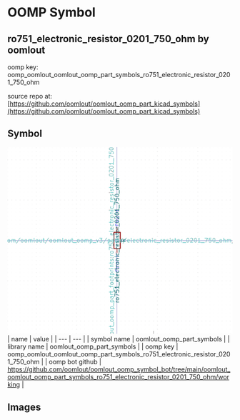 # OOMP Symbol  
## ro751_electronic_resistor_0201_750_ohm  by oomlout  
  
oomp key: oomp_oomlout_oomlout_oomp_part_symbols_ro751_electronic_resistor_0201_750_ohm  
  
source repo at: [https://github.com/oomlout/oomlout_oomp_part_kicad_symbols](https://github.com/oomlout/oomlout_oomp_part_kicad_symbols)  
## Symbol  
  
[![working.png](working_600.png)](working.png)  
| name | value | 
| --- | --- | 
| symbol name | oomlout_oomp_part_symbols | 
| library name | oomlout_oomp_part_symbols | 
| oomp key | oomp_oomlout_oomlout_oomp_part_symbols_ro751_electronic_resistor_0201_750_ohm | 
| oomp bot github | https://github.com/oomlout/oomlout_oomp_symbol_bot/tree/main/oomlout_oomlout_oomp_part_symbols_ro751_electronic_resistor_0201_750_ohm/working | 
## Images  
